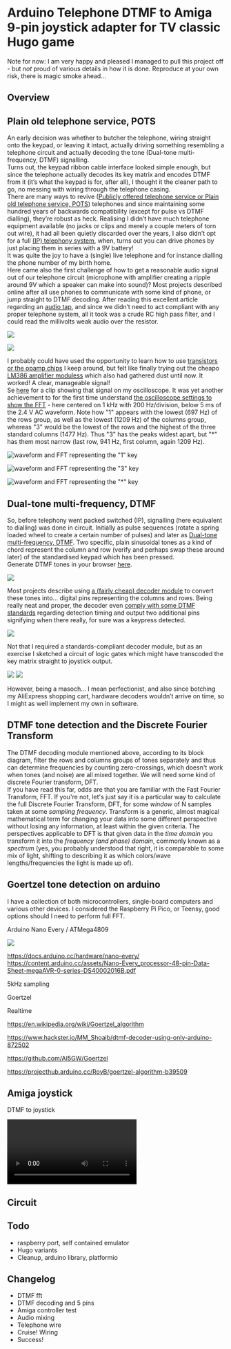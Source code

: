 # Arduino Telephone DTMF to Amiga 9-pin joystick adapter for TV classic Hugo game

Note for now: I am very happy and pleased I managed to pull this project off - but _not_ proud of various details in how it is done. Reproduce at your own risk, there is magic smoke ahead...

## Overview

## Plain old telephone service, POTS

An early decision was whether to butcher the telephone, wiring straight onto the keypad, or leaving it intact, actually driving something resembling a telephone circuit and actually decoding the tone (Dual-tone multi-frequency, DTMF) signalling.  
Turns out, the keypad ribbon cable interface looked simple enough, but since the telephone actually decodes its key matrix and encodes DTMF from it (it’s what the keypad is for, after all), I thought it the cleaner path to go, no messing with wiring through the telephone casing.  
There are many ways to revive ([Publicly offered telephone service or Plain old telephone service, POTS](https://en.wikipedia.org/wiki/Plain_old_telephone_service)) telephones and since maintaining some hundred years of backwards compatibility (except for pulse vs DTMF dialling), they’re robust as heck. Realising I didn’t have much telephone equipment available (no jacks or clips and merely a couple meters of torn out wire), it had all been quietly discarded over the years, I also didn’t opt for a full [(IP) telephony system](https://www.amazon.se/dp/B08RB1B1F8), when, turns out you can drive phones by just placing them in series with a 9V battery!  
It was quite the joy to have a (single) live telephone and for instance dialling the phone number of my birth home.  
Here came also the first challenge of how to get a reasonable audio signal out of our telephone circuit (microphone with amplifier creating a ripple around 9V which a speaker can make into sound)? Most projects described online after all use phones to communicate with some kind of phone, or jump straight to DTMF decoding. After reading this excellent article regarding an [audio tap](https://www.ranecommercial.com/legacy/note150.html), and since we didn’t need to act compliant with any proper telephone system, all it took was a crude RC high pass filter, and I could read the millivolts weak audio over the resistor.  

![](media/POTS_audio_interface.png)

![](media/POTS_very_simple_audio_interface.png)

I probably could have used the opportunity to learn how to use [transistors or the opamp chips](https://www.instructables.com/Audio-Amplifier-With-the-LM386) I keep around, but felt like finally trying out the cheapo [LM386 amplifier moduless](https://www.aliexpress.com/item/1005004606022112.html) which also had gathered dust until now. It worked! A clear, manageable signal!  
Se [here](media/DTMF_FFT.mp4) for a clip showing that signal on my oscilloscope. It was yet another achievement to for the first time understand [the oscilloscope settings to show the FFT](https://www.bruksanvisni.ng/rigol/ds1104z-plus/bruksanvisning?p=120) - here centered on 1 kHz with 200 Hz/division, below 5 ms of the 2.4 V AC waveform. Note how "1" appears with the lowest (697 Hz) of the rows group, as well as the lowest (1209 Hz) of the columns group, whereas "3" would be the lowest of the rows and the highest of the three standard columns (1477 Hz). Thus "3" has the peaks widest apart, but "*" has them most narrow (last row, 941 Hz, first column, again 1209 Hz).  

![waveform and FFT representing the "1" key](media/DTMF_FFT_1.jpg)

![waveform and FFT representing the "3" key](media/DTMF_FFT_3.jpg)

![waveform and FFT representing the "\*" key](media/DTMF_FFT_asterisk.jpg)


## Dual-tone multi-frequency, DTMF 

So, before telephony went packed switched (IP), signalling (here equivalent to dialling) was done in circuit. Initially as pulse sequences (rotate a spring loaded wheel to create a certain number of pulses) and later as [Dual-tone multi-frequency, DTMF](https://en.wikipedia.org/wiki/DTMF_signaling). Two specific, plain sinusoidal tones as a kind of chord represent the column and row (verify and perhaps swap these around later) of the standardised keypad which has been pressed.  
Generate DTMF tones in your browser [here](https://onlinetonegenerator.com/dtmf.html).

![](media/DTMF_keypad.png)

Most projects describe using [a (fairly cheap) decoder module](https://www.aliexpress.com/item/1005006831612752.html) to convert these tones into… digital pins representing the columns and rows. Being really neat and proper, the decoder even [comply with some DTMF standards](https://www.alldatasheet.com/html-pdf/77085/MITEL/MT8870/125/1/MT8870.html) regarding detection timing and output two additional pins signifying when there really, for sure was a keypress detected.  

![](media/MT8870_block_diagram.png)

Not that I required a standards-compliant decoder module, but as an exercise I sketched a circuit of logic gates which might have transcoded the key matrix straight to joystick output.  

![](media/MT8870_karnaugh_diagram.png) ![](media/MT8870_logic_to_joystick.png)

However, being a masoch… I mean perfectionist, and also since botching my AliExpress shopping cart, hardware decoders wouldn’t arrive on time, so I might as well implement my own in software.   


## DTMF tone detection and the Discrete Fourier Transform

The DTMF decoding module mentioned above, according to its block diagram, filter the rows and columns groups of tones separately and thus can determine frequencies by counting zero-crossings, which doesn't work when tones (and noise) are all mixed together. We will need some kind of discrete Fourier transform, DFT.  
If you have read this far, odds are that you are familiar with the Fast Fourier Transform, FFT. If you're not, let's just say it is a particular way to calculate the full Discrete Fourier Transform, DFT, for some *window* of N samples taken at some *sampling frequency*. Transform is a generic, almost magical mathematical term for changing your data into some different perspective without losing any information, at least within the given criteria. The perspectives applicable to DFT is that given data in the *time domain* you transform it into the *frequency (and phase) domain*, commonly known as a *spectrum* (yes, you probably understood that right, it is comparable to some mix of light, shifting to describing it as which colors/wave lengths/frequencies the light is made up of).


## Goertzel tone detection on arduino

I have a collection of both microcontrollers, single-board computers and various other devices. I considered the Raspberry Pi Pico, or Teensy, good options should I need to perform full FFT. 

Arduino Nano Every / ATMega4809 

![](media/arduino_nano_every.png)

https://docs.arduino.cc/hardware/nano-every/
https://content.arduino.cc/assets/Nano-Every_processor-48-pin-Data-Sheet-megaAVR-0-series-DS40002016B.pdf

5kHz sampling

Goertzel

Realtime


https://en.wikipedia.org/wiki/Goertzel_algorithm

https://www.hackster.io/MM_Shoaib/dtmf-decoder-using-only-arduino-872502

https://github.com/AI5GW/Goertzel

https://projecthub.arduino.cc/RoyB/goertzel-algorithm-b39509


## Amiga joystick 

DTMF to joystick

![](media/DTMF_to_joystick_LEDs.mp4)


## Circuit

## Todo

* raspberry port, self contained emulator
* Hugo variants
* Cleanup, arduino library, platformio 

## Changelog

* DTMF fft 
* DTMF decoding and 5 pins
* Amiga controller test
* Audio mixing
* Telephone wire
* Cruise! Wiring
* Success!
